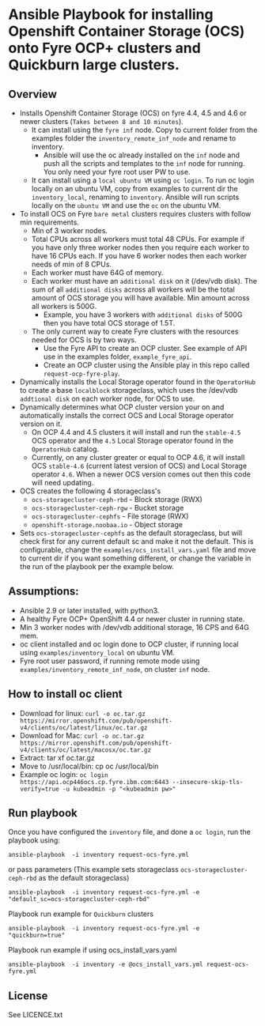 # Ansible Playbook for installing Openshift Container Storage (OCS) onto Fyre OCP+ clusters and Quickburn large clusters.

## Overview

- Installs Openshift Container Storage (OCS) on fyre 4.4, 4.5 and 4.6 or newer clusters (`Takes between 8 and 10 minutes`).
  - It can install using the `fyre inf` node. Copy to current folder from the examples folder the `inventory_remote_inf_node` and  rename to inventory.
    - Ansible will use the oc already installed on the `inf` node and push all the scripts and templates to the `inf` node for running. You only need your fyre root user PW to use.
  - It can install using a `local ubuntu VM` using `oc login`. To run oc login locally on an ubuntu VM, copy from examples to current dir the `inventory_local`, renaming to `inventory`. Ansible will run scripts locally on the `ubuntu VM` and use the `oc` on the ubuntu VM.
- To install OCS on Fyre `bare metal` clusters requires clusters with follow min requirements.
  - Min of 3 worker nodes.
  - Total CPUs across all workers must total 48 CPUs. For example if you have only three worker nodes then you require each worker to have 16 CPUs each. If you have 6 worker nodes then each worker needs of min of 8 CPUs.
  - Each worker must have 64G of memory.
  - Each worker must have an `additional disk` on it (/dev/vdb disk). The sum of all `additional disks` across all workers will be the total amount of OCS storage you will have available. Min amount across all workers is 500G.
    - Example, you have 3 workers with `additional disks` of 500G then you have total OCS storage of 1.5T.
  - The only current way to create Fyre clusters with the resources needed for OCS is by two ways.
    - Use the Fyre API to create an OCP cluster. See example of API use in the examples folder, `example_fyre_api`.
    - Create an OCP cluster using the Ansible play in this repo called `request-ocp-fyre-play`.
- Dynamically installs the Local Storage operator found in the `OperatorHub` to create a base `localblock` storageclass, which uses the /dev/vdb `addtional disk` on each worker node, for OCS to use.
- Dynamically determines what OCP cluster version your on and automatically installs the correct OCS and Local Storage operator version on it.
  - On OCP 4.4 and 4.5 clusters it will install and run the `stable-4.5` OCS operator and the `4.5` Local Storage operator found in the `OperatorHub` catalog.
  - Currently, on any cluster greater or equal to OCP 4.6, it will install OCS `stable-4.6` (current latest version of OCS) and Local Storage operator `4.6`. When a newer OCS version comes out then this code will need updating.
- OCS creates the following 4 storageclass's
  - `ocs-storagecluster-ceph-rbd` - Block storage (RWX)
  - `ocs-storagecluster-ceph-rgw` - Bucket storage
  - `ocs-storagecluster-cephfs` - File storage (RWX)
  - `openshift-storage.noobaa.io` - Object storage
- Sets `ocs-storagecluster-cephfs` as the default storageclass, but will check first for any current default sc and make it not the default. This is configurable, change the `examples/ocs_install_vars.yaml` file and move to current dir if you want something different, or change the variable in the run of the playbook per the example below.

## Assumptions:

 - Ansible 2.9 or later installed, with python3.
 - A healthy Fyre OCP+ OpenShift 4.4 or newer cluster in running state.
  - Min 3 worker nodes with /dev/vdb additional storage, 16 CPS and 64G mem.
 - oc client installed and oc login done to OCP cluster, if running local using `examples/inventory_local` on ubuntu VM.
 - Fyre root user password, if running remote mode using `examples/inventory_remote_inf_node`, on cluster `inf` node.

## How to install oc client

  - Download for linux: `curl -o oc.tar.gz https://mirror.openshift.com/pub/openshift-v4/clients/oc/latest/linux/oc.tar.gz`
  - Download for Mac: `curl -o oc.tar.gz https://mirror.openshift.com/pub/openshift-v4/clients/oc/latest/macosx/oc.tar.gz`
  - Extract: tar xf oc.tar.gz
  - Move to /usr/local/bin: cp oc /usr/local/bin
  - Example oc login: `oc login https://api.ocp446ocs.cp.fyre.ibm.com:6443 --insecure-skip-tls-verify=true -u kubeadmin -p "<kubeadmin pw>"`

## Run playbook

Once you have configured the `inventory` file, and done a `oc login`, run the playbook using:

```
ansible-playbook  -i inventory request-ocs-fyre.yml
```
or pass parameters (This example sets storageclass `ocs-storagecluster-ceph-rbd` as the default storageclass)

```
ansible-playbook  -i inventory request-ocs-fyre.yml -e "default_sc=ocs-storagecluster-ceph-rbd"
```

Playbook run example for `Quickburn` clusters
```
ansible-playbook  -i inventory request-ocs-fyre.yml -e "quickburn=true"
```

Playbook run example if using ocs_install_vars.yaml
```
ansible-playbook  -i inventory -e @ocs_install_vars.yml request-ocs-fyre.yml
```
License
-------

See LICENCE.txt

